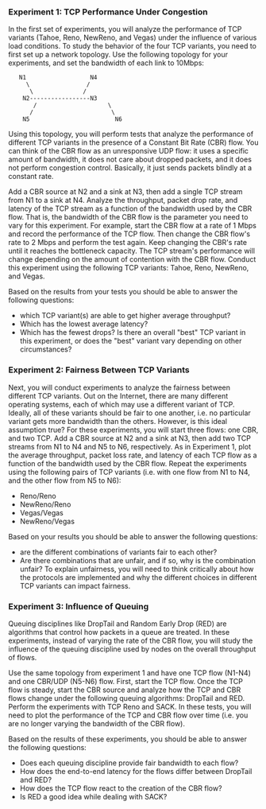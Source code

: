 ### Experiment 1: TCP Performance Under Congestion
In the first set of experiments, you will analyze the performance of TCP variants (Tahoe, Reno,
NewReno, and Vegas) under the influence of various load conditions. To study the behavior of
the four TCP variants, you need to first set up a network topology. Use the following topology for
your experiments, and set the bandwidth of each link to 10Mbps:

```
   N1 			       N4
     \ 			      /
      \ 		     /
	N2-----------------N3
       /                    \
      /                      \
    N5                        N6
```

Using this topology, you will perform tests that analyze the performance of different TCP
variants in the presence of a Constant Bit Rate (CBR) flow. You can think of the CBR flow as an
unresponsive UDP flow: it uses a specific amount of bandwidth, it does not care about dropped
packets, and it does not perform congestion control. Basically, it just sends packets blindly at a
constant rate.

Add a CBR source at N2 and a sink at N3, then add a single TCP stream from N1 to a sink at
N4. Analyze the throughput, packet drop rate, and latency of the TCP stream as a function of
the bandwidth used by the CBR flow. That is, the bandwidth of the CBR flow is the parameter
you need to vary for this experiment. For example, start the CBR flow at a rate of 1 Mbps and
record the performance of the TCP flow. Then change the CBR flow's rate to 2 Mbps and
perform the test again. Keep changing the CBR's rate until it reaches the bottleneck capacity.
The TCP stream's performance will change depending on the amount of contention with the
CBR flow. Conduct this experiment using the following TCP variants: Tahoe, Reno, NewReno,
and Vegas.

Based on the results from your tests you should be able to answer the following questions:

- which TCP variant(s) are able to get higher average throughput? 
- Which has the lowest average latency? 
- Which has the fewest drops? Is there an overall "best" TCP variant in this experiment, or does the "best" variant vary depending on other circumstances?

### Experiment 2: Fairness Between TCP Variants
Next, you will conduct experiments to analyze the fairness between different TCP variants. Out
on the Internet, there are many different operating systems, each of which may use a different
variant of TCP. Ideally, all of these variants should be fair to one another, i.e. no particular
variant gets more bandwidth than the others. However, is this ideal assumption true?
For these experiments, you will start three flows: one CBR, and two TCP. Add a CBR source at
N2 and a sink at N3, then add two TCP streams from N1 to N4 and N5 to N6, respectively. As in
Experiment 1, plot the average throughput, packet loss rate, and latency of each TCP flow as a
function of the bandwidth used by the CBR flow. Repeat the experiments using the following
pairs of TCP variants (i.e. with one flow from N1 to N4, and the other flow from N5 to N6):

- Reno/Reno
- NewReno/Reno
- Vegas/Vegas
- NewReno/Vegas

Based on your results you should be able to answer the following questions: 

- are the different combinations of variants fair to each other? 
- Are there combinations that are unfair, and if so, why is the combination unfair? To explain unfairness, you will need to think critically about how the protocols are implemented and why the different choices in different TCP variants can impact fairness.

### Experiment 3: Influence of Queuing
Queuing disciplines like DropTail and Random Early Drop (RED) are algorithms that control how
packets in a queue are treated. In these experiments, instead of varying the rate of the CBR
flow, you will study the influence of the queuing discipline used by nodes on the overall
throughput of flows.

Use the same topology from experiment 1 and have one TCP flow (N1-N4) and one CBR/UDP
(N5-N6) flow. First, start the TCP flow. Once the TCP flow is steady, start the CBR source and
analyze how the TCP and CBR flows change under the following queuing algorithms: DropTail
and RED. Perform the experiments with TCP Reno and SACK. In these tests, you will need to
plot the performance of the TCP and CBR flow over time (i.e. you are no longer varying the
bandwidth of the CBR flow).

Based on the results of these experiments, you should be able to answer the following
questions:

- Does each queuing discipline provide fair bandwidth to each flow?
- How does the end-to-end latency for the flows differ between DropTail and RED?
- How does the TCP flow react to the creation of the CBR flow?
- Is RED a good idea while dealing with SACK?
